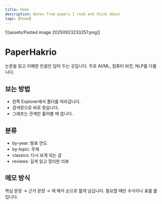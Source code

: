 ```yaml
---
title: Home
description: Notes from papers I read and think about
tags: [home]
---
```

![[assets/Pasted image 20250923233257.png]]

# PaperHakrio

논문을 읽고 이해한 만큼만 담아 두는 곳입니다. 주로 AI/ML, 컴퓨터 비전, NLP를 다룹니다.

## 보는 방법
- 왼쪽 Explorer에서 폴더를 따라갑니다.
- 검색창으로 바로 찾습니다.
- 그래프는 관계만 훑어볼 때 씁니다.

## 분류
- by-year: 발표 연도
- by-topic: 주제
- classics: 다시 보게 되는 글
- reviews: 길게 읽고 정리한 리뷰

## 메모 방식
핵심 문장 → 근거 문장 → 제 해석 순으로 짧게 남깁니다. 필요할 때만 수식이나 표를 붙입니다.

